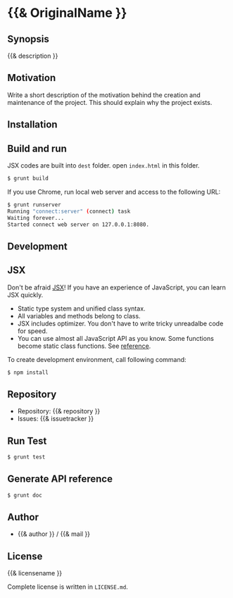 {{& OriginalName }}
===========================================

Synopsis
---------------

{{& description }}

Motivation
---------------

Write a short description of the motivation behind the creation and maintenance of the project.
This should explain why the project exists.

Installation
---------------

## Build and run

JSX codes are built into `dest` folder. open `index.html` in this folder.

```sh
$ grunt build
```

If you use Chrome, run local web server and access to the following URL:

```sh
$ grunt runserver
Running "connect:server" (connect) task
Waiting forever...
Started connect web server on 127.0.0.1:8080.
```

Development
-------------

## JSX

Don't be afraid [JSX](http://jsx.github.io)! If you have an experience of JavaScript, you can learn JSX
quickly.

* Static type system and unified class syntax.
* All variables and methods belong to class.
* JSX includes optimizer. You don't have to write tricky unreadalbe code for speed.
* You can use almost all JavaScript API as you know. Some functions become static class functions. See [reference](http://jsx.github.io/doc/stdlibref.html).

To create development environment, call following command:

```sh
$ npm install
```

## Repository

* Repository: {{& repository }}
* Issues: {{& issuetracker }}

## Run Test

```sh
$ grunt test
```

## Generate API reference

```sh
$ grunt doc
```

Author
---------

* {{& author }} / {{& mail }}

License
------------

{{& licensename }}

Complete license is written in `LICENSE.md`.
